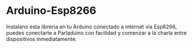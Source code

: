 # Arduino-Esp8266
Instalano esta libreria en tu Arduino conectado a internet via Esp8266, puedes conectarte a Parladuino con facilidad y comenzar a la charla entre dispositivos inmediatamente.
